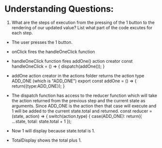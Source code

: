 # Understanding Questions:
1. What are the steps of execution from the pressing of the 1 button to the rendering of our updated value? List what part of the code excutes for each step.
* The user presses the 1 button.
* onClick fires the handleOneClick function 
    <CalcButton onClick={handleOneClick} value={1}/>

* handleOneClick function fires addOne() action creator
    const handleOneClick = () => {
    dispatch(addOne());
}

* addOne action creator in the actions folder returns the action type ADD_ONE (which is "ADD_ONE")
    export const addOne = () => {
    return({type:ADD_ONE});
}

*  The dispatch function has access to the reducer function which will take the action returned from the previous step and the current state as arguments. Since ADD_ONE is the action then that case will execute and 1 will be added to the current state.total and returned.
    const reducer = (state, action) => {
    switch(action.type) {
        case(ADD_ONE):
            return({
                ...state,
                total: state.total + 1
            });

* Now 1 will display because state.total is 1.
    <TotalDisplay value={state.total}/>


* TotalDisplay shows the total plus 1.
